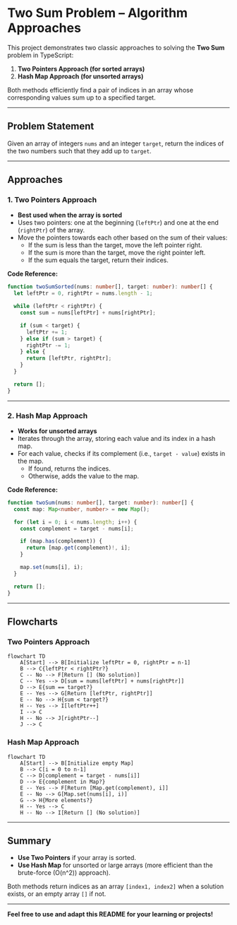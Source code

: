 # Two Sum Problem – Algorithm Approaches

This project demonstrates two classic approaches to solving the **Two Sum** problem in TypeScript:

1. **Two Pointers Approach (for sorted arrays)**
2. **Hash Map Approach (for unsorted arrays)**

Both methods efficiently find a pair of indices in an array whose corresponding values sum up to a specified target.

---

## Problem Statement

Given an array of integers `nums` and an integer `target`, return the indices of the two numbers such that they add up to `target`.

---

## Approaches

### 1. Two Pointers Approach

- **Best used when the array is sorted**
- Uses two pointers: one at the beginning (`leftPtr`) and one at the end (`rightPtr`) of the array.
- Move the pointers towards each other based on the sum of their values:
  - If the sum is less than the target, move the left pointer right.
  - If the sum is more than the target, move the right pointer left.
  - If the sum equals the target, return their indices.

**Code Reference:**
```typescript
function twoSumSorted(nums: number[], target: number): number[] {
  let leftPtr = 0, rightPtr = nums.length - 1;

  while (leftPtr < rightPtr) {
    const sum = nums[leftPtr] + nums[rightPtr];

    if (sum < target) {
      leftPtr += 1;
    } else if (sum > target) {
      rightPtr -= 1;
    } else {
      return [leftPtr, rightPtr];
    }
  }

  return [];
}
```

---

### 2. Hash Map Approach

- **Works for unsorted arrays**
- Iterates through the array, storing each value and its index in a hash map.
- For each value, checks if its complement (i.e., `target - value`) exists in the map.
  - If found, returns the indices.
  - Otherwise, adds the value to the map.

**Code Reference:**
```typescript
function twoSum(nums: number[], target: number): number[] {
  const map: Map<number, number> = new Map();

  for (let i = 0; i < nums.length; i++) {
    const complement = target - nums[i];

    if (map.has(complement)) {
      return [map.get(complement)!, i];
    }

    map.set(nums[i], i);
  }

  return [];
}
```

---

## Flowcharts

### Two Pointers Approach

```mermaid
flowchart TD
    A[Start] --> B[Initialize leftPtr = 0, rightPtr = n-1]
    B --> C{leftPtr < rightPtr?}
    C -- No --> F[Return [] (No solution)]
    C -- Yes --> D[sum = nums[leftPtr] + nums[rightPtr]]
    D --> E{sum == target?}
    E -- Yes --> G[Return [leftPtr, rightPtr]]
    E -- No --> H{sum < target?}
    H -- Yes --> I[leftPtr++]
    I --> C
    H -- No --> J[rightPtr--]
    J --> C
```

### Hash Map Approach

```mermaid
flowchart TD
    A[Start] --> B[Initialize empty Map]
    B --> C[i = 0 to n-1]
    C --> D[complement = target - nums[i]]
    D --> E{complement in Map?}
    E -- Yes --> F[Return [Map.get(complement), i]]
    E -- No --> G[Map.set(nums[i], i)]
    G --> H{More elements?}
    H -- Yes --> C
    H -- No --> I[Return [] (No solution)]
```

---

## Summary

- **Use Two Pointers** if your array is sorted.
- **Use Hash Map** for unsorted or large arrays (more efficient than the brute-force \(O(n^2)\) approach).

Both methods return indices as an array `[index1, index2]` when a solution exists, or an empty array `[]` if not.

---

**Feel free to use and adapt this README for your learning or projects!**
